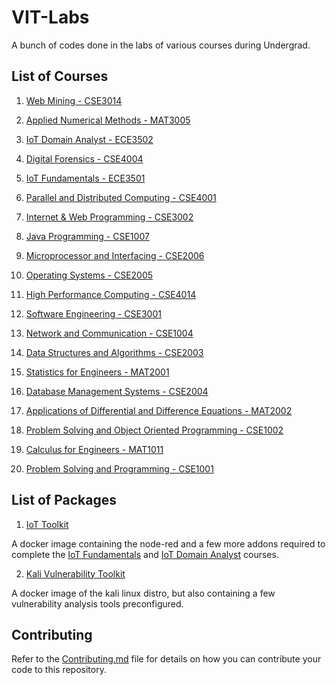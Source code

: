 # VIT-Labs
A bunch of codes done in the labs of various courses during Undergrad.


## List of Courses


1. [Web Mining - CSE3014](./Web_Mining_CSE3024)


2. [Applied Numerical Methods - MAT3005](./Applied_Numerical_Methods_MAT_3005)


3. [IoT Domain Analyst - ECE3502](./IoT_Domain_Analyst_ECE_3502)


4. [Digital Forensics - CSE4004](./Digital_Forensics_CSE_4004)


5. [IoT Fundamentals - ECE3501](./IoT_Fundamentals_ECE_3501)


6. [Parallel and Distributed Computing - CSE4001](./Parallel_Distributed_Computing_CSE_4001)


7. [Internet & Web Programming - CSE3002](./Internet_Web_Programming_CSE_3002)


8. [Java Programming - CSE1007](./Java_Programming_CSE_1007)


9. [Microprocessor and Interfacing - CSE2006](./Microprocessor_Interfacing_CSE_2006)


10. [Operating Systems - CSE2005](./Operating_Systems_CSE_2005)


11. [High Performance Computing - CSE4014](./High_Performance_Computing_CSE_4014)


12. [Software Engineering - CSE3001](./Software_Engineering_CSE_3001)


13. [Network and Communication - CSE1004](./Network_and_Communication_CSE_1004)


13. [Data Structures and Algorithms - CSE2003](./Data_Structures_and_Algorithms_CSE_2003)


14. [Statistics for Engineers - MAT2001](./Statistics_for_Engineers_MAT_2001)


15. [Database Management Systems - CSE2004](./Database_Management_Systems_CSE2004)


16. [Applications of Differential and Difference Equations - MAT2002](./Applications_Differential_and_Difference_Equations_MAT_2002)


17. [Problem Solving and Object Oriented Programming - CSE1002](./Problem_Solving_and_OOP_CSE1002)


18. [Calculus for Engineers - MAT1011](./Calculus_for_Engineers_MAT1011)


19. [Problem Solving and Programming - CSE1001](./Problem_Solving_and_Programming_CSE1001)



## List of Packages

1. [IoT Toolkit](https://github.com/aadhityasw/VIT-Labs/pkgs/container/iot-nodered)

A docker image containing the node-red and a few more addons required to complete the [IoT Fundamentals](./IoT_Fundamentals_ECE_3501) and [IoT Domain Analyst](IoT_Domain_Analyst_ECE_3502) courses.


2. [Kali Vulnerability Toolkit](https://github.com/aadhityasw/VIT-Labs/pkgs/container/kali-vulnerability-tools)

A docker image of the kali linux distro, but also containing a few vulnerability analysis tools preconfigured.




## Contributing

Refer to the [Contributing.md](./CONTRIBUTING.md) file for details on how you can contribute your code to this repository.
